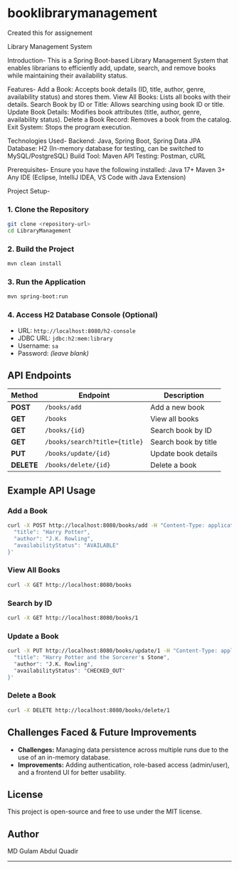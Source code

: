# booklibrarymanagement
Created this for assignement

Library Management System

Introduction-
This is a Spring Boot-based Library Management System that enables librarians to efficiently add, update, search, and remove books while maintaining their availability status.

Features-
Add a Book: Accepts book details (ID, title, author, genre, availability status) and stores them.
View All Books: Lists all books with their details.
Search Book by ID or Title: Allows searching using book ID or title.
Update Book Details: Modifies book attributes (title, author, genre, availability status).
Delete a Book Record: Removes a book from the catalog.
Exit System: Stops the program execution.

Technologies Used-
Backend: Java, Spring Boot, Spring Data JPA
Database: H2 (In-memory database for testing, can be switched to MySQL/PostgreSQL)
Build Tool: Maven
API Testing: Postman, cURL

Prerequisites-
Ensure you have the following installed:
Java 17+
Maven 3+
Any IDE (Eclipse, IntelliJ IDEA, VS Code with Java Extension)

Project Setup-
### 1. Clone the Repository
```sh
git clone <repository-url>
cd LibraryManagement
```
### 2. Build the Project
```sh
mvn clean install
```
### 3. Run the Application
```sh
mvn spring-boot:run
```
### 4. Access H2 Database Console (Optional)
- URL: `http://localhost:8080/h2-console`
- JDBC URL: `jdbc:h2:mem:library`
- Username: `sa`
- Password: *(leave blank)*

## API Endpoints

| Method | Endpoint | Description |
|--------|----------|-------------|
| **POST** | `/books/add` | Add a new book |
| **GET** | `/books` | View all books |
| **GET** | `/books/{id}` | Search book by ID |
| **GET** | `/books/search?title={title}` | Search book by title |
| **PUT** | `/books/update/{id}` | Update book details |
| **DELETE** | `/books/delete/{id}` | Delete a book |

## Example API Usage

### Add a Book
```sh
curl -X POST http://localhost:8080/books/add -H "Content-Type: application/json" -d '{
  "title": "Harry Potter",
  "author": "J.K. Rowling",
  "availabilityStatus": "AVAILABLE"
}'
```

### View All Books
```sh
curl -X GET http://localhost:8080/books
```

### Search by ID
```sh
curl -X GET http://localhost:8080/books/1
```

### Update a Book
```sh
curl -X PUT http://localhost:8080/books/update/1 -H "Content-Type: application/json" -d '{
  "title": "Harry Potter and the Sorcerer's Stone",
  "author": "J.K. Rowling",
  "availabilityStatus": "CHECKED_OUT"
}'
```

### Delete a Book
```sh
curl -X DELETE http://localhost:8080/books/delete/1
```

## Challenges Faced & Future Improvements
- **Challenges:** Managing data persistence across multiple runs due to the use of an in-memory database.
- **Improvements:** Adding authentication, role-based access (admin/user), and a frontend UI for better usability.

## License
This project is open-source and free to use under the MIT license.

## Author
MD Gulam Abdul Quadir

---

